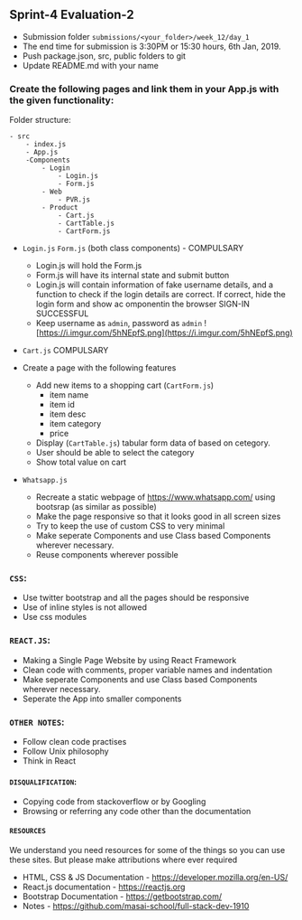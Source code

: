 ## Sprint-4 Evaluation-2

- Submission folder `submissions/<your_folder>/week_12/day_1`
- The end time for submission is 3:30PM or 15:30 hours, 6th Jan, 2019.
- Push package.json, src, public folders to git 
- Update README.md with your name

###  Create the following pages and link them in your App.js with the given functionality:

Folder structure:
```
- src
    - index.js
    - App.js
    -Components
        - Login
            - Login.js
            - Form.js
        - Web
            - PVR.js
        - Product
            - Cart.js
            - CartTable.js
            - CartForm.js

```

- `Login.js` `Form.js` (both class components) - COMPULSARY
  - Login.js will hold the Form.js
  - Form.js will have its internal state and submit button
  - Login.js will contain information of fake username details, and a function to check if the login details are correct. If correct, hide the login form and show ac omponentin the browser SIGN-IN SUCCESSFUL
  - Keep username as `admin`, password as `admin`
  ![https://i.imgur.com/5hNEpfS.png](https://i.imgur.com/5hNEpfS.png)

- `Cart.js` COMPULSARY
- Create a page with the following features 
    - Add new items to a shopping cart (`CartForm.js`)
        - item name
        - item id
        - item desc
        - item category
        - price
    - Display (`CartTable.js`) tabular form data of based on cetegory. 
    - User should be able to select the category
    - Show total value on cart

- `Whatsapp.js`
  - Recreate a static webpage of https://www.whatsapp.com/ using bootsrap (as similar as possible)
  - Make the page responsive so that it looks good in all screen sizes
  - Try to keep the use of custom CSS to very minimal
  - Make seperate Components and use Class based Components wherever necessary. 
  - Reuse components wherever possible



### `CSS`:
- Use twitter bootstrap and all the pages should be responsive
- Use of inline styles is not allowed
- Use css modules

### `REACT.JS`:
- Making a Single Page Website by using React Framework
- Clean code with comments, proper variable names and indentation
- Make seperate Components and use Class based Components wherever necessary. 
- Seperate the App into smaller components


### `OTHER NOTES`:
- Follow clean code practises
- Follow Unix philosophy
- Think in React

#### `DISQUALIFICATION`:

- Copying code from stackoverflow or by Googling
- Browsing or referring any code other than the documentation

#### `RESOURCES`

We understand you need resources for some of the things so you can use these sites. But please make attributions where ever required

- HTML, CSS & JS Documentation - <https://developer.mozilla.org/en-US/>
- React.js documentation - <https://reactjs.org>
- Bootstrap Documentation - https://getbootstrap.com/
- Notes - https://github.com/masai-school/full-stack-dev-1910
